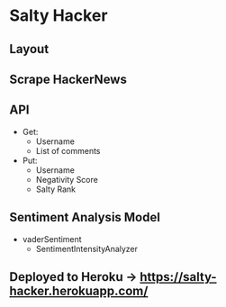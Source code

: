 # Salty Hacker

## Layout
## Scrape HackerNews

## API
- Get:
    - Username
    - List of comments
- Put:
    - Username
    - Negativity Score
    - Salty Rank

## Sentiment Analysis Model
- vaderSentiment
    - SentimentIntensityAnalyzer


## Deployed to Heroku -> https://salty-hacker.herokuapp.com/
